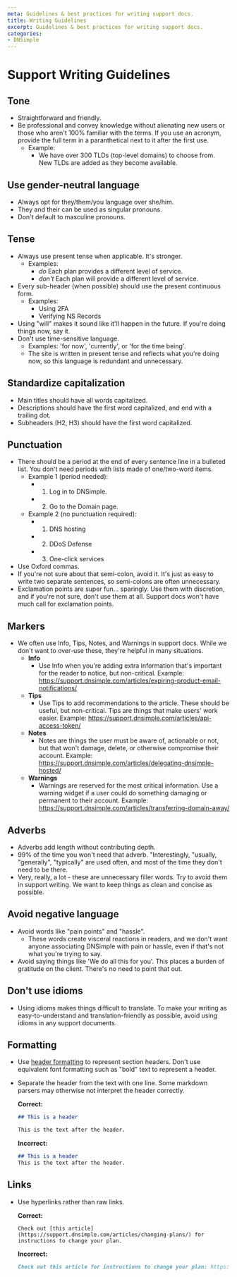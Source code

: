 ```yaml
---
meta: Guidelines & best practices for writing support docs.
title: Writing Guidelines
excerpt: Guidelines & best practices for writing support docs.
categories:
- DNSimple
---
```


# Support Writing Guidelines

## Tone

* Straightforward and friendly. 
* Be professional and convey knowledge without alienating new users or those who aren't 100% familiar with the terms. If you use an acronym, provide the full term in a paranthetical next to it after the first use. 
  * Example: 
    * We have over 300 TLDs (top-level domains) to choose from. New TLDs are added as they become available.  

## Use gender-neutral language

* Always opt for they/them/you language over she/him.
* They and their can be used as singular pronouns.  
* Don't default to masculine pronouns. 

## Tense

* Always use present tense when applicable. It's stronger.
  * Examples: 
    * *do* Each plan provides a different level of service.
    * *don't* Each plan will provide a different level of service. 
* Every sub-header (when possible) should use the present continuous form. 
   * Examples: 
      * Using 2FA 
      * Verifying NS Records 
* Using "will" makes it sound like it'll happen in the future. If you're doing things now, say it.
* Don't use time-sensitive language.
    * Examples: 'for now', 'currently', or 'for the time being'. 
    * The site is written in present tense and reflects what you're doing now, so this language is redundant and unnecessary. 

## Standardize capitalization

* Main titles should have all words capitalized.
* Descriptions should have the first word capitalized, and end with a trailing dot.
* Subheaders (H2, H3) should have the first word capitalized. 

## Punctuation

* There should be a period at the end of every sentence line in a bulleted list. You don't need periods with lists made of one/two-word items. 
   * Example 1 (period needed): 
       * 1. Log in to DNSimple. 
       * 2. Go to the Domain page. 
   * Example 2 (no punctuation required): 
       * 1. DNS hosting
       * 2. DDoS Defense 
       * 3. One-click services
* Use Oxford commas. 
* If you're not sure about that semi-colon, avoid it. It's just as easy to write two separate sentences, so semi-colons are often unnecessary. 
* Exclamation points are super fun... sparingly. Use them with discretion, and if you're not sure, don't use them at all. Support docs won't have much call for exclamation points. 

## Markers

* We often use Info, Tips, Notes, and Warnings in support docs. While we don't want to over-use these, they're helpful in many situations. 
  * **Info**
    * Use Info when you're adding extra information that's important for the reader to notice, but non-critical. Example: https://support.dnsimple.com/articles/expiring-product-email-notifications/
  * **Tips**
    * Use Tips to add recommendations to the article. These should be useful, but non-critical. Tips are things that make users' work easier. Example: https://support.dnsimple.com/articles/api-access-token/
  * **Notes** 
    * Notes are things the user must be aware of, actionable or not, but that won't damage, delete, or otherwise compromise their account. Example: https://support.dnsimple.com/articles/delegating-dnsimple-hosted/
  * **Warnings** 
    * Warnings are reserved for the most critical information. Use a warning widget if a user could do something damaging or permanent to their account. Example: https://support.dnsimple.com/articles/transferring-domain-away/

## Adverbs

* Adverbs add length without contributing depth. 
* 99% of the time you won't need that adverb. "Interestingly, "usually, "generally", "typically" are used often, and most of the time they don't need to be there. 
* Very, really, a lot - these are unnecessary filler words. Try to avoid them in support writing. We want to keep things as clean and concise as possible. 

## Avoid negative language

* Avoid words like "pain points" and "hassle".
    * These words create visceral reactions in readers, and we don't want anyone associating DNSimple with pain or hassle, even if that's not what you're trying to say. 
* Avoid saying things like 'We do all this for you'. This places a burden of gratitude on the client. There's no need to point that out. 

## Don't use idioms 

* Using idioms makes things difficult to translate. To make your writing as easy-to-understand and translation-friendly as possible, avoid using idioms in any support documents. 

## Formatting

* Use [header formatting](https://www.markdownguide.org/basic-syntax/) to represent section headers. Don't use equivalent font formatting such as "bold" text to represent a header.
* Separate the header from the text with one line. Some markdown parsers may otherwise not interpret the header correctly.

  **Correct:**

  ```markdown
  ## This is a header
  
  This is the text after the header.
  ```

  **Incorrect:**

  ```markdown
  ## This is a header
  This is the text after the header.
  ```
## Links

* Use hyperlinks rather than raw links.

  **Correct:**

  ```
  Check out [this article](https://support.dnsimple.com/articles/changing-plans/) for instructions to change your plan.
  ```

  **Incorrect:**

  ```markdown
  Check out this article for instructions to change your plan: https://support.dnsimple.com/articles/changing-plans/.
  ```
